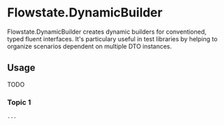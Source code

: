 # Flowstate.DynamicBuilder

Flowstate.DynamicBuilder creates dynamic builders for conventioned, typed fluent interfaces. It's particulary useful in test libraries by helping to organize scenarios dependent on multiple DTO instances.

## Usage

TODO

### Topic 1
``` 
...
```
